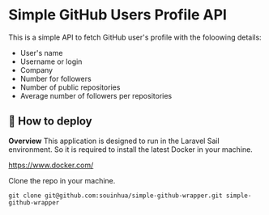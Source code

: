 # Simple GitHub Users Profile API
This is a simple API to fetch GitHub user's profile with the foloowing details:
- User's name
- Username or login
- Company
- Number for followers
- Number of public repositories
- Average number of followers per repositories

## 🚀 How to deploy

**Overview**
This application is designed to run in the Laravel Sail environment. 
So it is required to install the latest Docker in your machine.

https://www.docker.com/

Clone the repo in your machine. 
```
git clone git@github.com:souinhua/simple-github-wrapper.git simple-github-wrapper
```
